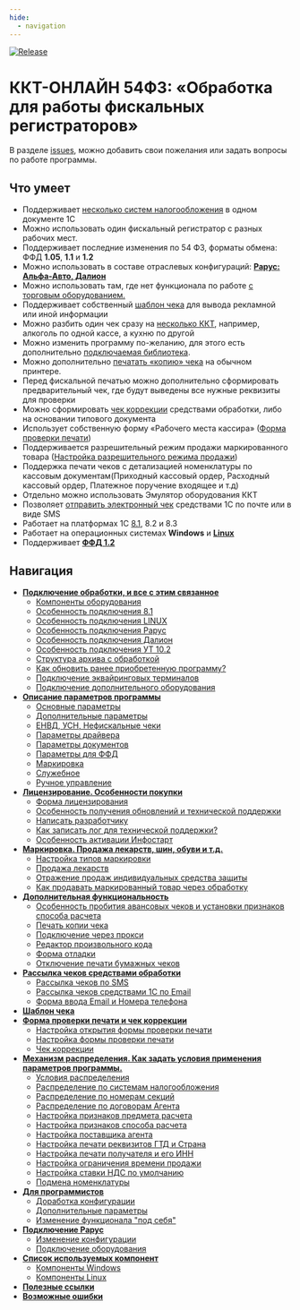 ```yaml
---
hide:
  - navigation
---
```


[![Release](https://img.shields.io/github/tag/andrei-karpov/1c_kkt_54fz.svg?label=Last%20release&a)](https://github.com/andrei-karpov/1c_kkt_54fz/releases)

# ККТ-ОНЛАЙН 54ФЗ: «Обработка для работы фискальных регистраторов» #

В разделе [issues](https://github.com/andrei-karpov/1c_kkt_54fz/issues), можно добавить свои пожелания или задать вопросы по работе программы.

## Что умеет ##

- Поддерживает [несколько систем налогообложения](mechanism_distribution.md#распределение-по-системам-налогообложения) в одном документе 1С
- Можно использовать один фискальный регистратор с разных рабочих мест.
- Поддерживает последние изменения по 54 ФЗ, форматы обмена: ФФД **1.05**, **1.1** и **1.2**
- Можно использовать в составе отраслевых конфигураций: [**Рарус: Альфа-Авто, Далион**](connecting.md#особенность-подключения-рарус)
- Можно использовать там, где нет функционала по работе [с торговым оборудованием.](instruction.md#форма-отладки)
- Поддерживает собственный [шаблон чека](template_document.md#шаблон-документа-печати) для вывода рекламной или иной информации
- Можно разбить один чек сразу на [несколько ККТ](connecting.md#подключение-дополнительного-оборудования), например, алкоголь по одной кассе, а кухню по другой
- Можно изменить программу по-желанию, для этого есть дополнительно [подключаемая библиотека](for_programmers.md#изменение-функционала-под-себя).
- Можно дополнительно [печатать «копию» чека](instruction.md#печать-копии-чека) на обычном принтере.
- Перед фискальной печатью можно дополнительно сформировать предварительный чек, где будут выведены все нужные реквизиты для проверки
- Можно сформировать [чек коррекции](form_check_and_check_correction.md#чек-коррекции) средствами обработки, либо на основании типового документа
- Использует собственную форму «Рабочего места кассира» ([Форма проверки печати](form_check_and_check_correction.md))
- Поддерживается разрешительный режим продажи маркированного товара ([Настройка разрешительного режима продажи](marking.md#разрешительный-режим-продажи-маркировки))
- Поддержка печати чеков с детализацией номенклатуры по кассовым документам(Приходный кассовый ордер, Расходный кассовый ордер, Платежное поручение входящее и т.д)
- Отдельно можно использовать Эмулятор оборудования ККТ
- Позволяет [отправить электронный чек](management_distribution.md) средствами 1С по почте или в виде SMS
- Работает на платформах 1С [8.1](connecting.md#особенность-подключения-81), 8.2 и 8.3
- Работает на операционных системах **Windows** и [**Linux**](connecting.md#особенность-подключения-linux)
- Поддерживает [**ФФД 1.2**](marking.md#поддержка-ффд-12)

## Навигация ##

- [**Подключение обработки, и все с этим связанное**](connecting.md)
  - [Компоненты оборудования](connecting.md#компоненты-оборудования)
  - [Особенность подключения 8.1](connecting.md#особенность-подключения-81)
  - [Особенность подключения LINUX](connecting.md#особенность-подключения-linux)
  - [Особенность подключения Рарус](connecting.md#особенность-подключения-рарус)
  - [Особенность подключения Далион](connecting.md#особенность-подключения-далион)
  - [Особенность подключения УТ 10.2](connecting.md#особенность-подключения-ут-102)
  - [Структура архива с обработкой](connecting.md#структура-архива-с-обработкой)
  - [Как обновить ранее приобретенную программу?](connecting.md#как-обновить-ранее-приобретенную-программу)
  - [Подключение эквайринговых терминалов](connecting.md#подключение-эквайринговых-терминалов)
  - [Подключение дополнительного оборудования](connecting.md#подключение-дополнительного-оборудования)
- [**Описание параметров программы**](parameters_description.md)
  - [Основные параметры](parameters_description.md#основные-параметры)
  - [Дополнительные параметры](parameters_description.md#дополнительные-параметры)
  - [ЕНВД, УСН, Нефискальные чеки](parameters_description.md#енвд-усн-нефискальные-чеки)
  - [Параметры драйвера](parameters_description.md#параметры-драйвера)
  - [Параметры документов](parameters_description.md#параметры-документов)
  - [Параметры для ФФД](parameters_description.md#параметры-для-ффд)
  - [Маркировка](parameters_description.md#маркировка)
  - [Служебное](parameters_description.md#служебное)
  - [Ручное управление](parameters_description.md#ручное-управление)
- [**Лицензирование. Особенности покупки**](licensing.md)
  - [Форма лицензирования](licensing.md#форма-лицензирования)
  - [Особенность получения обновлений и технической поддержки](licensing.md#особенность-получения-обновлений-и-технической-поддержки)
  - [Написать разработчику](licensing.md#написать-разработчику)
  - [Как записать лог для технической поддержки?](licensing.md#как-записать-лог-для-технической-поддержки)
  - [Особенность активации Инфостарт](licensing.md#особенность-активации-инфостарт)
- [**Маркировка. Продажа лекарств, шин, обуви и т.д.**](marking.md)
  - [Настройка типов маркировки](marking.md#настройка-типов-маркировки)
  - [Продажа лекарств](marking.md#продажа-лекарств)
  - [Отражение продаж индивидуальных средства защиты](marking.md#отражение-продаж-индивидуальных-средства-защиты)
  - [Как продавать маркированный товар через обработку](marking.md#как-продавать-маркированный-товар-через-обработку)
- [**Дополнительная функциональность**](instruction.md)
  - [Особенность пробития авансовых чеков и установки признаков способа расчета](instruction.md#особенность-пробития-авансовых-чеков-и-установки-признаков-способа-расчета)
  - [Печать копии чека](instruction.md#печать-копии-чека)
  - [Подключение через прокси](instruction.md#подключение-через-прокси)
  - [Редактор произвольного кода](instruction.md#редактор-произвольного-кода)
  - [Форма отладки](instruction.md#форма-отладки)
  - [Отключение печати бумажных чеков](instruction.md#отключение-печати-бумажного-чека)
- [**Рассылка чеков средствами обработки**](management_distribution.md)
  - [Рассылка чеков по SMS](management_distribution.md#рассылка-чеков-по-sms)
  - [Рассылка чеков средствами 1С по Email](management_distribution.md#рассылка-чеков-средствами-1с-по-email)
  - [Форма ввода Email и Номера телефона](management_distribution.md#форма-ввода-email-и-номера-телефона)
- [**Шаблон чека**](template_document.md)
- [**Форма проверки печати и чек коррекции**](form_check_and_check_correction.md)
  - [Настройка открытия формы проверки печати](form_check_and_check_correction.md#настройка-открытия-формы-проверки-печати)
  - [Настройка формы проверки печати](form_check_and_check_correction.md#настройка-формы-проверки-печати)
  - [Чек коррекции](form_check_and_check_correction.md#чек-коррекции)
- [**Механизм распределения. Как задать условия применения параметров программы.**](mechanism_distribution.md)
  - [Условия распределения](mechanism_distribution.md#условия-распределения)
  - [Распределение по системам налогообложения](mechanism_distribution.md#распределение-по-системам-налогообложения)
  - [Распределение по номерам секций](mechanism_distribution.md#распределение-по-номерам-секций)
  - [Распределение по договорам Агента](mechanism_distribution.md#распределение-по-договорам-агента)
  - [Настройка признаков предмета расчета](mechanism_distribution.md#настройка-признаков-предмета-расчета)
  - [Настройка признаков способа расчета](mechanism_distribution.md#настройка-признаков-способа-расчета)
  - [Настройка поставщика агента](mechanism_distribution.md#настройка-поставщика-агента)
  - [Настройка печати реквизитов ГТД и Страна](mechanism_distribution.md#настройка-печати-реквизитов-гтд-и-страна)
  - [Настройка печати получателя и его ИНН](mechanism_distribution.md#настройка-печати-получателя-и-его-инн)
  - [Настройка ограничения времени продажи](mechanism_distribution.md#настройка-ограничения-времени-продажи)
  - [Настройка ставки НДС по умолчанию](mechanism_distribution.md#настройка-ставки-ндс-по-умолчанию)
  - [Подмена номенклатуры](mechanism_distribution.md#подмена-номенклатуры)
- [**Для программистов**](for_programmers.md)
  - [Доработка конфигурации](for_programmers.md#доработка-конфигурации)
  - [Дополнительные параметры](for_programmers.md#дополнительные-параметры)
  - [Изменение функционала "под себя"](for_programmers.md#изменение-функционала-под-себя)
- [**Подключение Рарус**](rarus_connecting.md)
  - [Изменение конфигурации](rarus_connecting.md#изменение-конфигурации)
  - [Подключение оборудования](rarus_connecting.md#подключение-оборудования)
- [**Список используемых компонент**](components.md)
  - [Компоненты Windows](components.md#компоненты-ккт-для-windows)
  - [Компоненты Linux](components.md#компоненты-ккт-для-linux)
- [**Полезные ссылки**](useful_links.md)
- [**Возможные ошибки**](errors.md)
